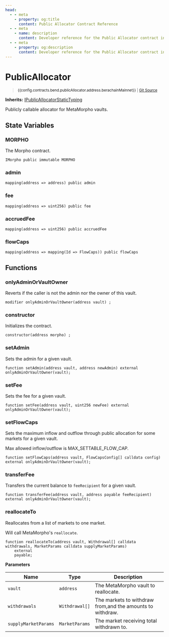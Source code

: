 ```yaml
---
head:
  - - meta
    - property: og:title
      content: Public Allocator Contract Reference
  - - meta
    - name: description
      content: Developer reference for the Public Allocator contract in Bend
  - - meta
    - property: og:description
      content: Developer reference for the Public Allocator contract in Bend
---
```


<script setup>
  import config from '@berachain/config/constants.json';
</script>

# PublicAllocator

> <small><a target="_blank" :href="config.websites.berascan.url + 'address/' + config.contracts.bend.publicAllocator.address.berachainMainnet+ '?utm_source=' + config.websites.docsBend.utmSource">{{config.contracts.bend.publicAllocator.address.berachainMainnet}}</a> | [Git Source](https://github.com/morpho-org/public-allocator/blob/main/src/PublicAllocator.sol)</small>

**Inherits:** [IPublicAllocatorStaticTyping](https://github.com/morpho-org/public-allocator/blob/main/src/interfaces/IPublicAllocator.sol)

Publicly callable allocator for MetaMorpho vaults.

## State Variables

### MORPHO

The Morpho contract.

```solidity
IMorpho public immutable MORPHO
```

### admin

```solidity
mapping(address => address) public admin
```

### fee

```solidity
mapping(address => uint256) public fee
```

### accruedFee

```solidity
mapping(address => uint256) public accruedFee
```

### flowCaps

```solidity
mapping(address => mapping(Id => FlowCaps)) public flowCaps
```

## Functions

### onlyAdminOrVaultOwner

Reverts if the caller is not the admin nor the owner of this vault.

```solidity
modifier onlyAdminOrVaultOwner(address vault) ;
```

### constructor

Initializes the contract.

```solidity
constructor(address morpho) ;
```

### setAdmin

Sets the admin for a given vault.

```solidity
function setAdmin(address vault, address newAdmin) external onlyAdminOrVaultOwner(vault);
```

### setFee

Sets the fee for a given vault.

```solidity
function setFee(address vault, uint256 newFee) external onlyAdminOrVaultOwner(vault);
```

### setFlowCaps

Sets the maximum inflow and outflow through public allocation for some markets for a given vault.

Max allowed inflow/outflow is MAX_SETTABLE_FLOW_CAP.

```solidity
function setFlowCaps(address vault, FlowCapsConfig[] calldata config) external onlyAdminOrVaultOwner(vault);
```

### transferFee

Transfers the current balance to `feeRecipient` for a given vault.

```solidity
function transferFee(address vault, address payable feeRecipient) external onlyAdminOrVaultOwner(vault);
```

### reallocateTo

Reallocates from a list of markets to one market.

Will call MetaMorpho's `reallocate`.

```solidity
function reallocateTo(address vault, Withdrawal[] calldata withdrawals, MarketParams calldata supplyMarketParams)
    external
    payable;
```

**Parameters**

| Name                 | Type           | Description                                               |
| -------------------- | -------------- | --------------------------------------------------------- |
| `vault`              | `address`      | The MetaMorpho vault to reallocate.                       |
| `withdrawals`        | `Withdrawal[]` | The markets to withdraw from,and the amounts to withdraw. |
| `supplyMarketParams` | `MarketParams` | The market receiving total withdrawn to.                  |
